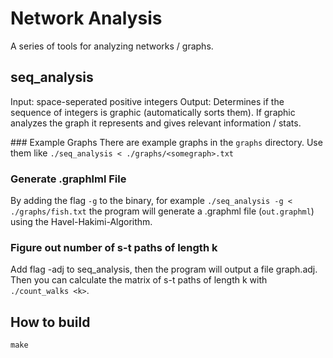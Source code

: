 # Network Analysis
A series of tools for analyzing networks / graphs.

## seq_analysis
Input: 
space-seperated positive integers
Output: 
Determines if the sequence of integers is graphic (automatically sorts them).
If graphic analyzes the graph it represents and gives relevant information / stats.

### Example Graphs
There are example graphs in the `graphs` directory.
Use them like `./seq_analysis < ./graphs/<somegraph>.txt`

### Generate .graphlml File
By adding the flag `-g` to the binary, for example `./seq_analysis -g < ./graphs/fish.txt` the program
will generate a .graphml file (`out.graphml`) using the Havel-Hakimi-Algorithm.

### Figure out number of s-t paths of length k
Add flag -adj to seq_analysis, then the program will output a file graph.adj. Then you can calculate the matrix of s-t paths of length k
with `./count_walks <k>`.

## How to build
`make`
